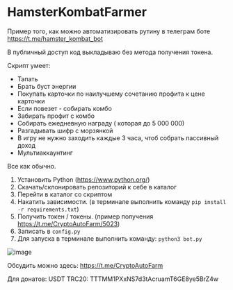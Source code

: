 # HamsterKombatFarmer

Пример того, как можно автоматизировать рутину в телеграм боте https://t.me/hamster_kombat_bot

В публичный доступ код выкладываю без метода получения токена.

Скрипт умеет:

- Тапать
- Брать буст энергии
- Покупать карточки по наилучшему сочетанию профита к цене карточки
- Если повезет - собирать комбо
- Забирать профит с комбо
- Собирать ежедневную награду ( которая до 5 000 000)
- Разгадывать шифр с морзянкой
- В игру не нужно заходить каждые 3 часа, чтоб собрать пассивный доход
- Мультиаккаунтинг

Все как обычно.

1. Установить Python (https://www.python.org/) 
2. Скачать/склонировать репозиторий к себе в каталог
3. Перейти в каталог со скриптом
4. Накатить зависимости. (в терминале выполнить команду `pip install -r requirements.txt`)
5. Получить токен / токены. (пример получения https://t.me/CryptoAutoFarm/5023)
6. Записать в `config.py`
7. Для запуска в терминале выполнить команду: `python3 bot.py`

![image](https://github.com/TotalAwesome/HamsterKombatFarmer/assets/39047158/6a0eab71-b6b6-4e3b-a5b6-ad1d8ebd85d3)


Обсудить можно здесь: https://t.me/CryptoAutoFarm

Для донатов: USDT TRC20: TTTMM1PXxNS7d3tAcruamT6GE8ye5BrZ4w
